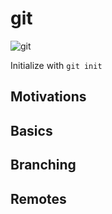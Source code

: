 # git
![git](https://git-scm.com/book/en/v2/book/01-introduction/images/areas.png)

Initialize with `git init`

## Motivations

## Basics

## Branching

## Remotes